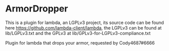 # ArmorDropper
This is a plugin for lambda, an LGPLv3 project, its source code can be found here https://github.com/lambda-client/lambda, the LGPLv3 can be found at lib/LGPLv3.txt and the GPLv3 at lib/GPLv3-for-LGPLv3-compliance.txt

Plugin for lambda that drops your armor, requested by Cody4687#6666